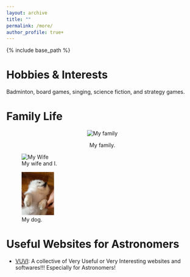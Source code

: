 ```yaml
---
layout: archive
title: ""
permalink: /more/
author_profile: true+
---
```


{% include base_path %}

Hobbies & Interests
=====
Badminton, board games, singing, science fiction, and strategy games.

Family Life
=====
<center>
  <img src="../images/family.jpg" alt="My family" style="width:50%;">
  <p style="text-align: center;">My family.</p>
</center>

<figure>
  <img src="../images/wife.jpg" alt="My Wife" width="30%" height="30%">
  <figcaption>My wife and I.</figcaption>
</figure>

<figure>
  <img src="../images/dog.jpg" alt="My dog" width="20%" height="20%">
  <figcaption>My dog.</figcaption>
</figure>

Useful Websites for Astronomers
=====
* [VUVI](https://github.com/panzhiwei1997/Very_Useful_Very_Interesting/blob/main/VUVI_Chinese.md): A collective of Very Useful or Very Interesting websites and softwares!!! Especially for Astronomers!




